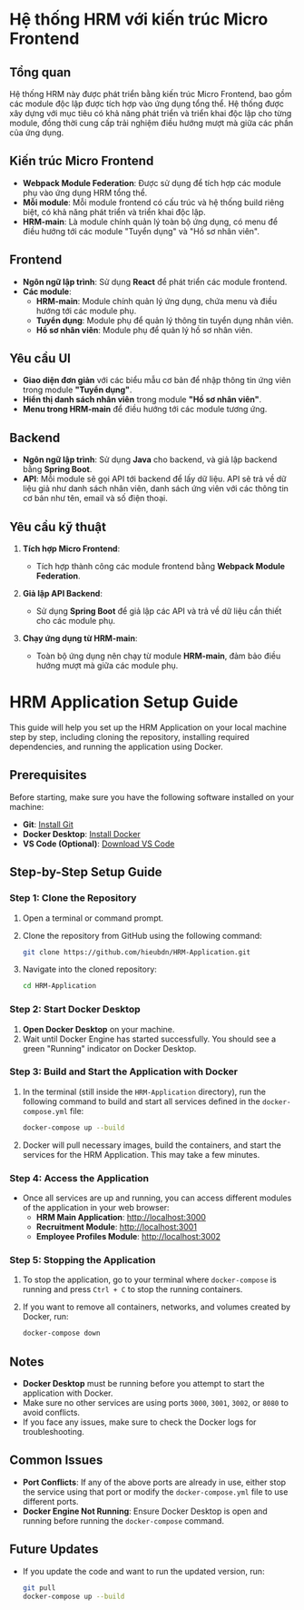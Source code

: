 ﻿# Hệ thống HRM với kiến trúc Micro Frontend

## Tổng quan
Hệ thống HRM này được phát triển bằng kiến trúc Micro Frontend, bao gồm các module độc lập được tích hợp vào ứng dụng tổng thể. Hệ thống được xây dựng với mục tiêu có khả năng phát triển và triển khai độc lập cho từng module, đồng thời cung cấp trải nghiệm điều hướng mượt mà giữa các phần của ứng dụng.

## Kiến trúc Micro Frontend
- **Webpack Module Federation**: Được sử dụng để tích hợp các module phụ vào ứng dụng HRM tổng thể.
- **Mỗi module**: Mỗi module frontend có cấu trúc và hệ thống build riêng biệt, có khả năng phát triển và triển khai độc lập.
- **HRM-main**: Là module chính quản lý toàn bộ ứng dụng, có menu để điều hướng tới các module "Tuyển dụng" và "Hồ sơ nhân viên".

## Frontend
- **Ngôn ngữ lập trình**: Sử dụng **React** để phát triển các module frontend.
- **Các module**:
  - **HRM-main**: Module chính quản lý ứng dụng, chứa menu và điều hướng tới các module phụ.
  -  **Tuyển dụng**: Module phụ để quản lý thông tin tuyển dụng nhân viên.
  - **Hồ sơ nhân viên**: Module phụ để quản lý hồ sơ nhân viên.

## Yêu cầu UI
- **Giao diện đơn giản** với các biểu mẫu cơ bản để nhập thông tin ứng viên trong module **"Tuyển dụng"**.
- **Hiển thị danh sách nhân viên** trong module **"Hồ sơ nhân viên"**.
- **Menu trong HRM-main** để điều hướng tới các module tương ứng.

## Backend
- **Ngôn ngữ lập trình**: Sử dụng **Java** cho backend, và giả lập backend bằng **Spring Boot**.
- **API**: Mỗi module sẽ gọi API tới backend để lấy dữ liệu. API sẽ trả về dữ liệu giả như danh sách nhân viên, danh sách ứng viên với các thông tin cơ bản như tên, email và số điện thoại.

## Yêu cầu kỹ thuật
1. **Tích hợp Micro Frontend**:
   - Tích hợp thành công các module frontend bằng **Webpack Module Federation**.

2. **Giả lập API Backend**:
   - Sử dụng **Spring Boot** để giả lập các API và trả về dữ liệu cần thiết cho các module phụ.

3. **Chạy ứng dụng từ HRM-main**:
   - Toàn bộ ứng dụng nên chạy từ module **HRM-main**, đảm bảo điều hướng mượt mà giữa các module phụ.


# HRM Application Setup Guide

This guide will help you set up the HRM Application on your local machine step by step, including cloning the repository, installing required dependencies, and running the application using Docker.

## Prerequisites

Before starting, make sure you have the following software installed on your machine:

- **Git**: [Install Git](https://git-scm.com/downloads)
- **Docker Desktop**: [Install Docker](https://www.docker.com/products/docker-desktop/)
- **VS Code (Optional)**: [Download VS Code](https://code.visualstudio.com/)

## Step-by-Step Setup Guide

### Step 1: Clone the Repository

1. Open a terminal or command prompt.
2. Clone the repository from GitHub using the following command:

   ```sh
   git clone https://github.com/hieubdn/HRM-Application.git
   ```
3. Navigate into the cloned repository:

   ```sh
   cd HRM-Application
   ```

### Step 2: Start Docker Desktop

1. **Open Docker Desktop** on your machine.
2. Wait until Docker Engine has started successfully. You should see a green "Running" indicator on Docker Desktop.

### Step 3: Build and Start the Application with Docker

1. In the terminal (still inside the `HRM-Application` directory), run the following command to build and start all services defined in the `docker-compose.yml` file:

   ```sh
   docker-compose up --build
   ```

2. Docker will pull necessary images, build the containers, and start the services for the HRM Application. This may take a few minutes.

### Step 4: Access the Application

- Once all services are up and running, you can access different modules of the application in your web browser:
  - **HRM Main Application**: [http://localhost:3000](http://localhost:3000)
  - **Recruitment Module**: [http://localhost:3001](http://localhost:3001)
  - **Employee Profiles Module**: [http://localhost:3002](http://localhost:3002)

### Step 5: Stopping the Application

1. To stop the application, go to your terminal where `docker-compose` is running and press `Ctrl + C` to stop the running containers.
2. If you want to remove all containers, networks, and volumes created by Docker, run:

   ```sh
   docker-compose down
   ```

## Notes

- **Docker Desktop** must be running before you attempt to start the application with Docker.
- Make sure no other services are using ports `3000`, `3001`, `3002`, or `8080` to avoid conflicts.
- If you face any issues, make sure to check the Docker logs for troubleshooting.

## Common Issues

- **Port Conflicts**: If any of the above ports are already in use, either stop the service using that port or modify the `docker-compose.yml` file to use different ports.
- **Docker Engine Not Running**: Ensure Docker Desktop is open and running before running the `docker-compose` command.

## Future Updates

- If you update the code and want to run the updated version, run:
  ```sh
  git pull
  docker-compose up --build
